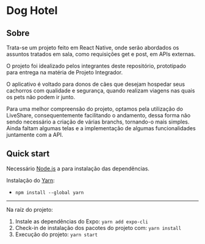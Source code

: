 # Dog Hotel 

## Sobre

Trata-se um projeto feito em React Native, onde serão abordados os assuntos tratados em sala, como requisições get e post, em APIs externas.

O projeto foi idealizado pelos integrantes deste repositório, prototipado para entrega na matéria de Projeto Integrador.

O aplicativo é voltado para donos de cães que desejam hospedar seus cachorros com qualidade e segurança, quando realizam viagens nas quais os pets não podem ir junto.

Para uma melhor compreensão do projeto, optamos pela utilização do LiveShare, consequentemente facilitando o andamento, dessa forma não sendo necessário a criação de várias branchs, tornando-o mais simples. Ainda faltam algumas telas e a implementação de algumas funcionalidades juntamente com a API.

## Quick start
Necessário [Node.js](https://nodejs.org/en/) a para instalação das dependências. 

Instalação do  [Yarn](https://classic.yarnpkg.com/lang/en/docs/install/#windows-stable):
- ```npm install --global yarn```
***
Na raíz do projeto: 
1. Instale as dependências do Expo:
```yarn add expo-cli ```
3. Check-in de instalação dos pacotes do projeto com:
```yarn install ```
4. Execução do projeto:
```yarn start```
